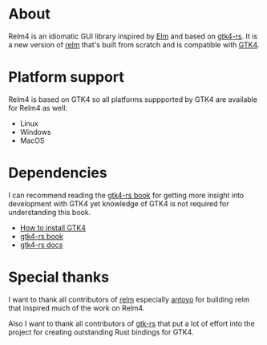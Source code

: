 # About

Relm4 is an idiomatic GUI library inspired by [Elm](https://elm-lang.org/) and based on [gtk4-rs](https://crates.io/crates/gtk4). 
It is a new version of [relm](https://github.com/antoyo/relm) that's built from scratch and is compatible with [GTK4](https://www.gtk.org/).

# Platform support

Relm4 is based on GTK4 so all platforms suppported by GTK4 are available for Relm4 as well:

+ Linux
+ Windows
+ MacOS

# Dependencies

I can recommend reading the [gtk4-rs book](https://gtk-rs.org/gtk4-rs/git/book/) for getting more insight into development with GTK4 yet knowledge of GTK4 is not required for understanding this book.

+ [How to install GTK4](https://www.gtk.org/docs/installations/)
+ [gtk4-rs book](https://gtk-rs.org/gtk4-rs/git/book/)
+ [gtk4-rs docs](https://gtk-rs.org/gtk4-rs/git/docs/gtk4/index.html)

# Special thanks

I want to thank all contributors of [relm](https://github.com/antoyo/relm) especially [antoyo](https://github.com/antoyo) for building relm that inspired much of the work on Relm4.

Also I want to thank all contributors of [gtk-rs](https://gtk-rs.org/) that put a lot of effort into the project for creating outstanding Rust bindings for GTK4.